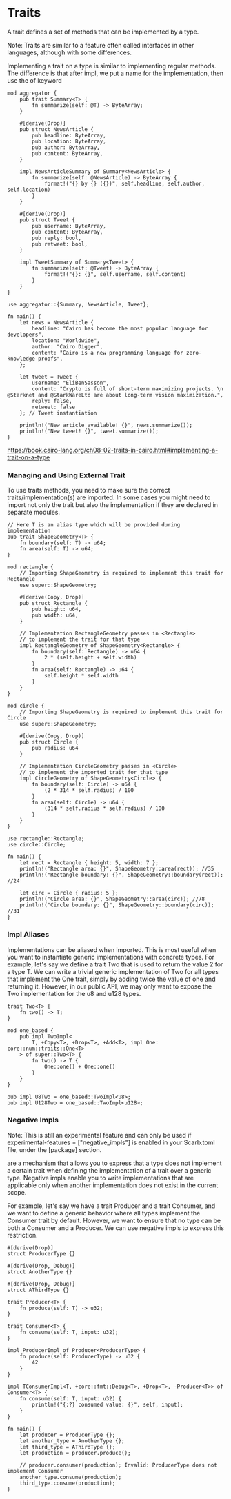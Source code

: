 # Traits

A trait defines a set of methods that can be implemented by a type. 



Note: Traits are similar to a feature often called interfaces in other languages, although with some differences.


Implementing a trait on a type is similar to implementing regular methods. The difference is that after impl, we put a name for the implementation, then use the of keyword

```
mod aggregator {
    pub trait Summary<T> {
        fn summarize(self: @T) -> ByteArray;
    }

    #[derive(Drop)]
    pub struct NewsArticle {
        pub headline: ByteArray,
        pub location: ByteArray,
        pub author: ByteArray,
        pub content: ByteArray,
    }

    impl NewsArticleSummary of Summary<NewsArticle> {
        fn summarize(self: @NewsArticle) -> ByteArray {
            format!("{} by {} ({})", self.headline, self.author, self.location)
        }
    }

    #[derive(Drop)]
    pub struct Tweet {
        pub username: ByteArray,
        pub content: ByteArray,
        pub reply: bool,
        pub retweet: bool,
    }

    impl TweetSummary of Summary<Tweet> {
        fn summarize(self: @Tweet) -> ByteArray {
            format!("{}: {}", self.username, self.content)
        }
    }
}

use aggregator::{Summary, NewsArticle, Tweet};

fn main() {
    let news = NewsArticle {
        headline: "Cairo has become the most popular language for developers",
        location: "Worldwide",
        author: "Cairo Digger",
        content: "Cairo is a new programming language for zero-knowledge proofs",
    };

    let tweet = Tweet {
        username: "EliBenSasson",
        content: "Crypto is full of short-term maximizing projects. \n @Starknet and @StarkWareLtd are about long-term vision maximization.",
        reply: false,
        retweet: false
    }; // Tweet instantiation

    println!("New article available! {}", news.summarize());
    println!("New tweet! {}", tweet.summarize());
}
```

https://book.cairo-lang.org/ch08-02-traits-in-cairo.html#implementing-a-trait-on-a-type




### Managing and Using External Trait


To use traits methods, you need to make sure the correct traits/implementation(s) are imported. In some cases you might need to import not only the trait but also the implementation if they are declared in separate modules. 

```
// Here T is an alias type which will be provided during implementation
pub trait ShapeGeometry<T> {
    fn boundary(self: T) -> u64;
    fn area(self: T) -> u64;
}

mod rectangle {
    // Importing ShapeGeometry is required to implement this trait for Rectangle
    use super::ShapeGeometry;

    #[derive(Copy, Drop)]
    pub struct Rectangle {
        pub height: u64,
        pub width: u64,
    }

    // Implementation RectangleGeometry passes in <Rectangle>
    // to implement the trait for that type
    impl RectangleGeometry of ShapeGeometry<Rectangle> {
        fn boundary(self: Rectangle) -> u64 {
            2 * (self.height + self.width)
        }
        fn area(self: Rectangle) -> u64 {
            self.height * self.width
        }
    }
}

mod circle {
    // Importing ShapeGeometry is required to implement this trait for Circle
    use super::ShapeGeometry;

    #[derive(Copy, Drop)]
    pub struct Circle {
        pub radius: u64
    }

    // Implementation CircleGeometry passes in <Circle>
    // to implement the imported trait for that type
    impl CircleGeometry of ShapeGeometry<Circle> {
        fn boundary(self: Circle) -> u64 {
            (2 * 314 * self.radius) / 100
        }
        fn area(self: Circle) -> u64 {
            (314 * self.radius * self.radius) / 100
        }
    }
}

use rectangle::Rectangle;
use circle::Circle;

fn main() {
    let rect = Rectangle { height: 5, width: 7 };
    println!("Rectangle area: {}", ShapeGeometry::area(rect)); //35
    println!("Rectangle boundary: {}", ShapeGeometry::boundary(rect)); //24

    let circ = Circle { radius: 5 };
    println!("Circle area: {}", ShapeGeometry::area(circ)); //78
    println!("Circle boundary: {}", ShapeGeometry::boundary(circ)); //31
}
```

### Impl Aliases

Implementations can be aliased when imported. This is most useful when you want to instantiate generic implementations with concrete types. For example, let's say we define a trait Two that is used to return the value 2 for a type T. We can write a trivial generic implementation of Two for all types that implement the One trait, simply by adding twice the value of one and returning it. However, in our public API, we may only want to expose the Two implementation for the u8 and u128 types.

```
trait Two<T> {
    fn two() -> T;
}

mod one_based {
    pub impl TwoImpl<
        T, +Copy<T>, +Drop<T>, +Add<T>, impl One: core::num::traits::One<T>
    > of super::Two<T> {
        fn two() -> T {
            One::one() + One::one()
        }
    }
}

pub impl U8Two = one_based::TwoImpl<u8>;
pub impl U128Two = one_based::TwoImpl<u128>;
```



### Negative Impls

Note: This is still an experimental feature and can only be used if experimental-features = ["negative_impls"] is enabled in your Scarb.toml file, under the [package] section.


are a mechanism that allows you to express that a type does not implement a certain trait when defining the implementation of a trait over a generic type. Negative impls enable you to write implementations that are applicable only when another implementation does not exist in the current scope.


For example, let's say we have a trait Producer and a trait Consumer, and we want to define a generic behavior where all types implement the Consumer trait by default. However, we want to ensure that no type can be both a Consumer and a Producer. We can use negative impls to express this restriction.

```
#[derive(Drop)]
struct ProducerType {}

#[derive(Drop, Debug)]
struct AnotherType {}

#[derive(Drop, Debug)]
struct AThirdType {}

trait Producer<T> {
    fn produce(self: T) -> u32;
}

trait Consumer<T> {
    fn consume(self: T, input: u32);
}

impl ProducerImpl of Producer<ProducerType> {
    fn produce(self: ProducerType) -> u32 {
        42
    }
}

impl TConsumerImpl<T, +core::fmt::Debug<T>, +Drop<T>, -Producer<T>> of Consumer<T> {
    fn consume(self: T, input: u32) {
        println!("{:?} consumed value: {}", self, input);
    }
}

fn main() {
    let producer = ProducerType {};
    let another_type = AnotherType {};
    let third_type = AThirdType {};
    let production = producer.produce();

    // producer.consumer(production); Invalid: ProducerType does not implement Consumer
    another_type.consume(production);
    third_type.consume(production);
}
```